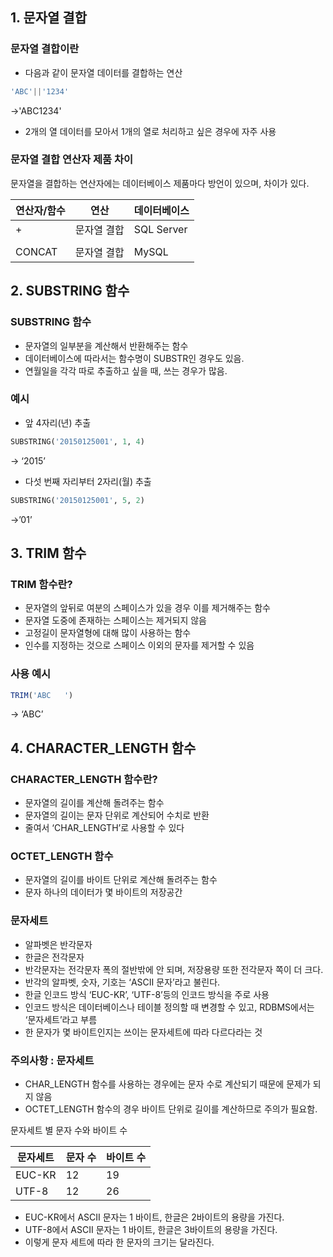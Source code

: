 ## 1. 문자열 결합

### 문자열 결합이란

- 다음과 같이 문자열 데이터를 결합하는 연산

```sql
'ABC'||'1234'
```
→'ABC1234'
- 2개의 열 데이터를 모아서 1개의 열로 처리하고 싶은 경우에 자주 사용

### 문자열 결합 연산자 제품 차이

문자열을 결합하는 연산자에는 데이터베이스 제품마다 방언이 있으며, 차이가 있다.

| 연산자/함수 | 연산 | 데이터베이스 |
| --- | --- | --- |
| + | 문자열 결합 | SQL Server |
| || | 문자열 결합 | Oracle, DB2, PostgreSQL |
| CONCAT | 문자열 결합 | MySQL |

## 2. SUBSTRING 함수

### SUBSTRING 함수

- 문자열의 일부분을 계산해서 반환해주는 함수
- 데이터베이스에 따라서는 함수명이 SUBSTR인 경우도 있음.
- 연월일을 각각 따로 추출하고 싶을 때, 쓰는 경우가 많음.

### 예시

- 앞 4자리(년) 추출

```sql
SUBSTRING('20150125001', 1, 4)
```

→ ‘2015’

- 다섯 번째 자리부터 2자리(월) 추출

```sql
SUBSTRING('20150125001', 5, 2)
```

→’01’

## 3. TRIM 함수

### TRIM 함수란?

- 문자열의 앞뒤로 여분의 스페이스가 있을 경우 이를 제거해주는 함수
- 문자열 도중에 존재하는 스페이스는 제거되지 않음
- 고정길이 문자열형에 대해 많이 사용하는 함수
- 인수를 지정하는 것으로 스페이스 이외의 문자를 제거할 수 있음

### 사용 예시

```sql
TRIM('ABC   ')
```

→ ‘ABC’

## 4. CHARACTER_LENGTH 함수

### CHARACTER_LENGTH 함수란?

- 문자열의 길이를 계산해 돌려주는 함수
- 문자열의 길이는 문자 단위로 계산되어 수치로 반환
- 줄여서 ‘CHAR_LENGTH’로 사용할 수 있다

### OCTET_LENGTH 함수

- 문자열의 길이를 바이트 단위로 계산해 돌려주는 함수
- 문자 하나의 데이터가 몇 바이트의 저장공간

### 문자세트

- 알파벳은 반각문자
- 한글은 전각문자
- 반각문자는 전각문자 폭의 절반밖에 안 되며, 저장용량 또한 전각문자 쪽이 더 크다.
- 반각의 알파벳, 숫자, 기호는 ‘ASCII 문자’라고 불린다.
- 한글 인코드 방식 ‘EUC-KR’, ‘UTF-8’등의 인코드 방식을 주로 사용
- 인코드 방식은 데이터베이스나 테이블 정의할 때 변경할 수 있고, RDBMS에서는 ‘문자세트’라고 부름
- 한 문자가 몇 바이트인지는 쓰이는 문자세트에 따라 다르다라는 것

### 주의사항 : 문자세트

- CHAR_LENGTH 함수를 사용하는 경우에는 문자 수로 계산되기 때문에 문제가 되지 않음
- OCTET_LENGTH 함수의 경우 바이트 단위로 길이를 계산하므로 주의가 필요함.

문자세트 별 문자 수와 바이트 수

| 문자세트 | 문자 수 | 바이트 수 |
| --- | --- | --- |
| EUC-KR | 12 | 19 |
| UTF-8 | 12 | 26 |
- EUC-KR에서 ASCII 문자는 1 바이트, 한글은 2바이트의 용량을 가진다.
- UTF-8에서 ASCII 문자는 1 바이트, 한글은 3바이트의 용량을 가진다.
- 이렇게 문자 세트에 따라 한 문자의 크기는 달라진다.
